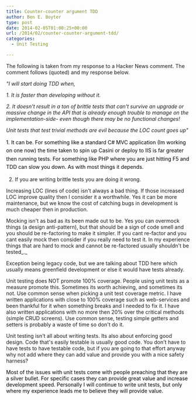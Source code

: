 ```yaml
---
title: Counter-counter argument TDD
author: Ben E. Boyter
type: post
date: 2014-02-05T01:00:25+00:00
url: /2014/02/counter-counter-argument-tdd/
categories:
  - Unit Testing

---
```

The following is taken from my response to a Hacker News comment. The comment follows (quoted) and my response below.

_"I will start doing TDD when,_

_1. It is faster than developing without it._
  
_2. It doesn't result in a ton of brittle tests that can't survive an upgrade or massive change in the API that is already enough trouble to manage on the implementation-side- even though there may be no functional changes!_

_Unit tests that test trivial methods are evil because the LOC count goes up"_

<span style="color: #000000; line-height: 1.6;">1. It can be. For something like a standard C# MVC application (Im working on one now) the time taken to spin up Casini or deploy to IIS is far greater then running tests. For something like PHP where you are just hitting F5 and TDD can slow you down. As with most things it depends.</span>

2. If you are writing brittle tests you are doing it wrong.

Increasing LOC (lines of code) isn't always a bad thing. If those increased LOC improve quality then I consider it a worthwhile. Yes it can be more maintenance, but we know the cost of catching bugs in development is much cheaper then in production.

Mocking isn't as bad as its been made out to be. Yes you can overmock things (a design anti-pattern), but that should be a sign of code smell and you should be re-factoring to make it simpler. If you cant re-factor and you cant easily mock then consider if you really need to test it. In my experience things that are hard to mock and cannot be re-factored usually shouldn't be tested_._

Exception being legacy code, but we are talking about TDD here which usually means greenfield development or else it would have tests already.

Unit testing does NOT promote 100% coverage. People using unit tests as a measure promote this. Sometimes its worth achieving, and sometimes its not. Use common sense when picking a unit test coverage metric. I have written applications with close to 100% coverage such as web-services and been thankful for it when something breaks and I needed to fix it. I have also written applications with no more then 20% over the critical methods (simple CRUD screens). Use common sense, testing simple getters and setters is probably a waste of time so don't do it.

Unit testing isn't all about writing tests. Its also about enforcing good design. Code that's easily testable is usually good code. You don't have to have tests to have testable code, but if you are going to that effort anyway why not add where they can add value and provide you with a nice safety harness?

<span style="color: #000000;">Most of the issues with unit tests come with people preaching that they are a silver bullet. For specific cases they can provide great value and increase development speed. Personally I will continue to write unit tests, but only where my experience leads me to believe they will provide value.</span>